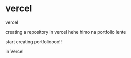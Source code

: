 # vercel
vercel

creating a repository in vercel hehe
himo na portfolio lente

start creating portfolioooo!!

in Vercel